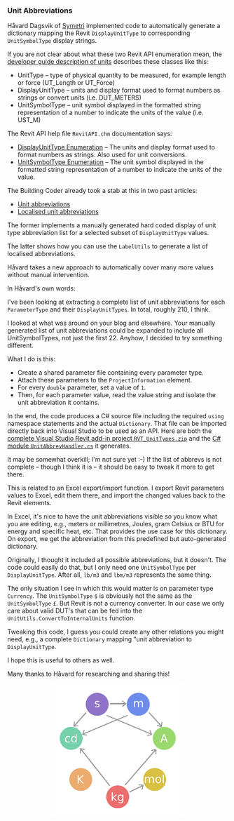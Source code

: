 <head>
<meta http-equiv="Content-Type" content="text/html; charset=utf-8">
<link rel="stylesheet" type="text/css" href="bc.css">
<!--
<script src="run_prettify.js" type="text/javascript"></script>
<script src="https://google-code-prettify.googlecode.com/svn/loader/run_prettify.js" type="text/javascript"></script>
-->
<script src="https://cdn.rawgit.com/google/code-prettify/master/loader/run_prettify.js" type="text/javascript"></script>
</head>

<!---

#RevitAPI @AutodeskRevit #bim #dynamobim @AutodeskForge #ForgeDevCon

Håvard Dagsvik of Symetri implemented code to automatically generate a dictionary mapping the Revit <code>DisplayUnitType</code> to corresponding <code>UnitSymbolType</code> display strings. The developer guide describes these classes like this
&ndash; UnitType &ndash; type of physical quantity to be measured, for example length or force (UT_Length or UT_Force)
&ndash; DisplayUnitType &ndash;  units and display format used to format numbers as strings or convert units (i.e. DUT_METERS)
&ndash; UnitSymbolType &ndash; unit symbol displayed in the formatted string representation of a number to indicate the units of the value (i.e. UST_M)...

--->

### Unit Abbreviations

Håvard Dagsvik of [Symetri](http://www.symetri.com) implemented code to automatically generate a dictionary mapping the Revit `DisplayUnitType` to corresponding `UnitSymbolType` display strings.

If you are not clear about what these two Revit API enumeration mean, 
the [developer guide description of units](http://help.autodesk.com/view/RVT/2018/ENU/?guid=GUID-099B3FD9-1C5B-459C-AC1E-EF958551DFB6) describes these classes like this:

- UnitType &ndash; type of physical quantity to be measured, for example length or force (UT_Length or UT_Force)
- DisplayUnitType &ndash; units and display format used to format numbers as strings or convert units (i.e. DUT_METERS)
- UnitSymbolType &ndash; unit symbol displayed in the formatted string representation of a number to indicate the units of the value (i.e. UST_M)

The Revit API help file `RevitAPI.chm` documentation says:

- [DisplayUnitType Enumeration](http://www.revitapidocs.com/2017/7d3d3306-a4c2-c577-0aeb-cca42d6cfd2f.htm) &ndash; The units and display format used to format numbers as strings. Also used for unit conversions.
- [UnitSymbolType Enumeration](http://www.revitapidocs.com/2017/1a6d5d01-d835-c419-c14a-4cd25f563ea0.htm) &ndash; The unit symbol displayed in the formatted string representation of a number to indicate the units of the value.

The Building Coder already took a stab at this in two past articles:

- [Unit abbreviations](http://thebuildingcoder.typepad.com/blog/2013/11/unit-abbreviations.html)
- [Localised unit abbreviations](http://thebuildingcoder.typepad.com/blog/2013/11/localised-unit-abbreviations.html)

The former implements a manually generated hard coded display of unit type abbreviation list for a selected subset of `DisplayUnitType` values.

The latter shows how you can use the `LabelUtils` to generate a list of localised abbreviations.

Håvard takes a new approach to automatically cover many more values without manual intervention.

In Håvard's own words:

I've been looking at extracting a complete list of unit abbreviations for each `ParameterType` and their `DisplayUnitTypes`. In total, roughly 210, I think.
 
I looked at what was around on your blog and elsewhere.
Your manually generated list of unit abbreviations could be expanded to include all UnitSymbolTypes, not just the first 22.
Anyhow, I decided to try something different.
 
What I do is this:

- Create a shared parameter file containing every parameter type.
- Attach these parameters to the `ProjectInformation` element.
- For every `double` parameter, set a value of `1`.
- Then, for each parameter value, read the value string and isolate the unit abbreviation it contains.
 
In the end, the code produces a C# source file including the required `using` namespace statements and the actual `Dictionary`.
That file can be imported directly back into Visual Studio to be used as an API.
Here are both the [complete Visual Studio Revit add-in project `RVT_UnitTypes.zip`](zip/hd_RVT_UnitTypes.zip) and
the [C# module `UnitAbbrevHandler.cs`](zip/hd_UnitAbbrevHandler.cs) it generates.
 
It may be somewhat overkill;
I'm not sure yet :-)
If the list of abbrevs is not complete &ndash; though I think it is &ndash; it should be easy to tweak it more to get there.

This is related to an Excel export/import function.
I export Revit parameters values to Excel, edit them there, and import the changed values back to the Revit elements.
 
In Excel, it's nice to have the unit abbreviations visible so you know what you are editing, e.g., meters or millimetres, Joules, gram Celsius or BTU for energy and specific heat, etc.
That provides the use case for this dictionary.
On export, we get the abbreviation from this predefined but auto-generated dictionary.
 
Originally, I thought it included all possible abbreviations, but it doesn't.
The code could easily do that, but I only need one `UnitSymbolType` per `DisplayUnitType`.
After all, `lb/m3` and `lbm/m3` represents the same thing.
 
The only situation I see in which this would matter is on parameter type `Currency`.
The `UnitSymbolType` `$` is obviously not the same as the `UnitSymbolType` `£`.
But Revit is not a currency converter.
In our case we only care about valid DUT's that can be fed into the  `UnitUtils.ConvertToInternalUnits` function.
 
Tweaking this code, I guess you could create any other relations you might need, e.g., a complete `Dictionary` mapping "unit abbreviation to `DisplayUnitType`.

I hope this is useful to others as well.

Many thanks to Håvard for researching and sharing this!

<center>
<img src="img/SI_base_unit.svg" alt="SI base units" width="300"/>
</center>
